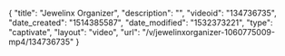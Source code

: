 {
    "title": "Jewelinx Organizer",
    "description": "",
    "videoid": "134736735",
    "date_created": "1514385587",
    "date_modified": "1532373221",
    "type": "captivate",
    "layout": "video",
    "url": "\/v\/jewelinxorganizer-1060775009-mp4\/134736735"
}